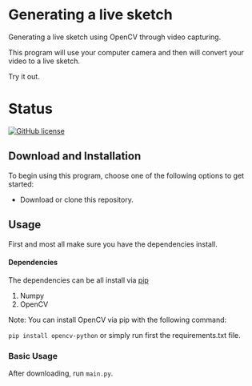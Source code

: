 # Generating a live sketch 

Generating a live sketch using OpenCV through video capturing.

This program will use your computer camera and then will convert your video to a live sketch.

Try it out.

# Status

[![GitHub license](https://img.shields.io/badge/license-MIT-blue.svg)](https://raw.githubusercontent.com/BlackrockDigital/startbootstrap-blog-post/master/LICENSE)

## Download and Installation

To begin using this program, choose one of the following options to get started:

* Download or clone this repository.

## Usage

First and most all make sure you have the dependencies install.

#### Dependencies 

The dependencies can be all install via [pip](https://pypi.python.org/pypi/pip)

1. Numpy
2. OpenCV 

Note:  You can install OpenCV via pip with the following command: 

`pip install opencv-python` or simply run first the requirements.txt file.

### Basic Usage

After downloading, run `main.py`.



